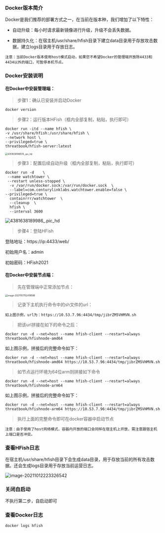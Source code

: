 ### Docker版本简介

Docker是我们推荐的部署方式之一，在当前在版本种，我们增加了以下特性：

- 自动升级：每小时请求最新镜像进行升级，升级不会丢失数据。

- 数据持久化：在宿主机/usr/share/hfish目录下建立data目录用于存放攻击数据，建立logs目录用于存放日志。

`注意：当前Docker版本使用host模式启动，如果您不希望Docker的管理端开放除4433和4434以外的端口，可暂停本机节点。`



### Docker安装说明

#### 在Docker中安装管理端：

> 步骤1：确认已安装并启动Docker

```shell
docker version
```

> 步骤2：运行版本HFish（框内全部复制，粘贴，执行即可）

```shell
docker run -itd --name hfish \
-v /usr/share/hfish:/usr/share/hfish \
--network host \
--privileged=true \
threatbook/hfish-server:latest
```

<img src="http://img.threatbook.cn/hfish/4351638188574_.pic_hd.jpg" alt="4351638188574_.pic_hd" style="zoom:50%;" />



> 步骤3：配置后续自动升级（框内全部复制，粘贴，执行即可）

```shell
docker run -d    \
 --name watchtower \
 --restart unless-stopped \
  -v /var/run/docker.sock:/var/run/docker.sock  \
  --label=com.centurylinklabs.watchtower.enable=false \
--privileged=true \
  containrrr/watchtower  \
  --cleanup  \
  hfish \
  --interval 3600
```

![4381638189986_.pic_hd](http://img.threatbook.cn/hfish/4381638189986_.pic_hd.jpg)



> 步骤4：登陆HFish

登陆地址：https://ip:4433/web/

初始用户名：admin

初始密码：HFish2021



#### 在Docker中安装节点端：

> 先在管理端中正常添加节点：

<img src="http://img.threatbook.cn/hfish/202111071541552.png" alt="image-20211107152418598" style="zoom:50%;" />



> 记录下主机执行命令中的sh文件的url：

~~~shell
如上图示例，url为：https://10.53.7.96:4434/tmp/jibrZM5VHMVN.sh
~~~

> 把该url拼接在如下的命令之后：

~~~shell
docker run -d --net=host --name hfish-client --restart=always threatbook/hfishnode-amd64
~~~

如上图示例，拼接后的完整命令如下：
~~~shell
docker run -d --net=host --name hfish-client --restart=always threatbook/hfishnode-amd64 https://10.53.7.96:4434/tmp/jibrZM5VHMVN.sh
~~~

> 如节点运行环境为64位arm则拼接如下命令

~~~shell
docker run -d --net=host --name hfish-client --restart=always threatbook/hfishnode-arm64
~~~

如上图示例，拼接后的完整命令如下：
~~~shell
docker run -d --net=host --name hfish-client --restart=always threatbook/hfishnode-arm64 https://10.53.7.96:4434/tmp/jibrZM5VHMVN.sh
~~~

> 执行上面的完整命令即可在docker容器中启动节点

~~~wiki
注意：由于使用了host网络模式，容器内开放的端口会同样在宿主机上开放，需注意跟宿主机上端口是否冲突。
~~~



### 查看HFish日志

在宿主机/usr/share/hfish目录下会生成data目录，用于存放当前的所有攻击数据。还会生成logs目录用于存放当前运营日志。

![image-20211012223326542](http://img.threatbook.cn/hfish/image-20211012223326542.png)



### 关闭自启动

不执行第二步，自启动即可



### 查看Docker日志

```shell
docker logs hfish
```

